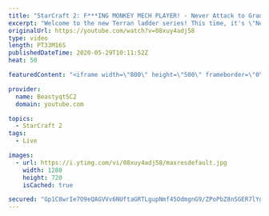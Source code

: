 ```yaml
---
title: "StarCraft 2: F***ING MONKEY MECH PLAYER! - Never Attack to Grandmaster"
excerpt: "Welcome to the new Terran ladder series! This time, it's \"Never Attack to Grandmaster!\" In this challenge, I play as Terran on the EU ladder, and in every game I'm not allowed to attack with any units except for using Ghosts. I'm allowed to make any army units for defending, as long as I don't attack"
originalUrl: https://youtube.com/watch?v=08xuy4adj58
type: video
length: PT33M16S
publishedDateTime: 2020-05-29T10:11:52Z
heat: 50

featuredContent: "<iframe width=\"800\" height=\"500\" frameborder=\"0\" src=\"https://www.youtube.com/embed/08xuy4adj58\" allow=\"accelerometer; autoplay; encrypted-media; gyroscope; picture-in-picture\" allowfullscreen></iframe>"

provider:
  name: BeastyqtSC2
  domain: youtube.com

topics:
  - StarCraft 2
tags:
  - Live

images:
  - url: https://i.ytimg.com/vi/08xuy4adj58/maxresdefault.jpg
    width: 1280
    height: 720
    isCached: true

secured: "Gp1C8wrIe7O9eQAGVVv6NUftaGRTLgupNmf45OdmgnG9/ZPoPbZ8nSGER7lYgnEEECQ1p2oVkshCtcwBqHvw67fhUnGM7gp/UcrHG/ZKuwbzu5azEg1rk5Cgi8g7B2faDYtSrsWnF+dFwtPVaZ8YxzKyPe7GaFwlRaA9FASs8YJMMXU+SY1fBKmI4IHokwgcDvSfWpYisrBbt6PfOa9GCg5tsTT4z/MB61c5kul0I1600HlEuUBNfzKGfhOXniOAYfo3lnEYTg8tamW0W2UcqEe7s8vyWWnpq8xOqgw5PlFwKtByBa+JI8lzXjO8e3dR0ZVTbxUQs69uMRapZLmI/zVFxMFNeIGYCQF0Z0Be2Ir8/MT+B5OurLrVvAXF5E8f+VHHrvbaVxpPbyO/tNxyti8Zvljzz6Z88vR2fs/RW7E=;6mOEEZaT1KJWGcjxH1b6FQ=="
---
```


